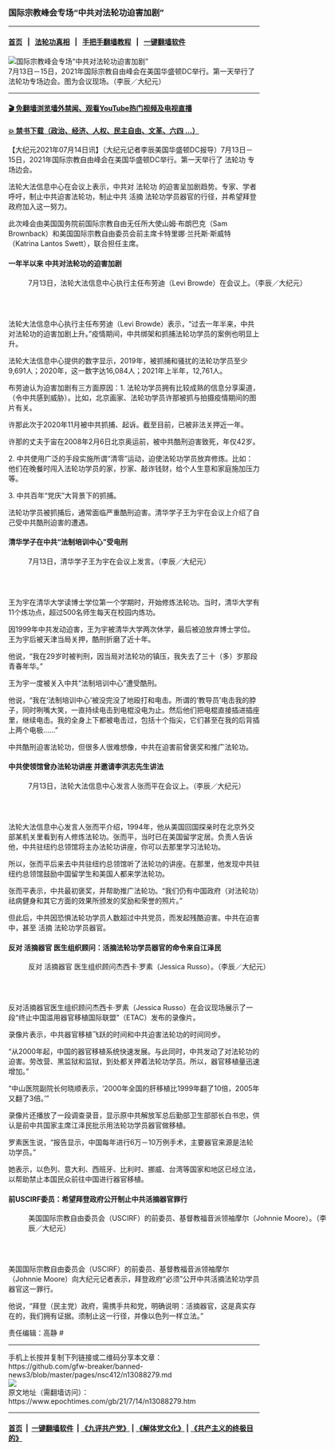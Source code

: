 ### 国际宗教峰会专场“中共对法轮功迫害加剧”
------------------------

#### [首页](https://github.com/gfw-breaker/banned-news3/blob/master/README.md) &nbsp;&nbsp;|&nbsp;&nbsp; [法轮功真相](https://github.com/begood0513/basic/blob/master/README.md)  &nbsp;&nbsp;|&nbsp;&nbsp; [手把手翻墙教程](https://github.com/gfw-breaker/guides/wiki)  &nbsp;&nbsp;|&nbsp;&nbsp; [一键翻墙软件](https://github.com/gfw-breaker/nogfw/blob/master/README.md)  



<div><img alt="国际宗教峰会专场“中共对法轮功迫害加剧”" class="attachment-djy_600_400 size-djy_600_400 wp-post-image" src="https://i.epochtimes.com/assets/uploads/2021/07/id13088377-Screen-Shot-2021-07-14-at-8.12.16-AM-600x400.png"/>
<div class="caption">
 7月13日－15日，2021年国际宗教自由峰会在美国华盛顿DC举行。第一天举行了法轮功专场边会。图为会议现场。（李辰／大纪元）
</div></div><hr/>

#### [ 🎬  免翻墙浏览墙外禁闻、观看YouTube热门视频及电视直播](https://github.com/gfw-breaker/HelloWorld)

#### [ 💥  禁书下载（政治、经济、人权、民主自由、文革、六四 ...）](https://github.com/gfw-breaker/books/blob/master/README.md)

<div><p>
 【大纪元2021年07月14日讯】（大纪元记者李辰美国华盛顿DC报导）7月13日－15日，2021年国际宗教自由峰会在美国华盛顿DC举行。第一天举行了
 <ok href="https://www.epochtimes.com/gb/tag/%E6%B3%95%E8%BD%AE%E5%8A%9F.html">
  法轮功
 </ok>
 专场边会。
</p>
<p>
 法轮大法信息中心在会议上表示，中共对
 <ok href="https://www.epochtimes.com/gb/tag/%E6%B3%95%E8%BD%AE%E5%8A%9F.html">
  法轮功
 </ok>
 的迫害呈加剧趋势。专家、学者呼吁，制止中共迫害法轮功，制止中共
 <ok href="https://www.epochtimes.com/gb/tag/%E6%B4%BB%E6%91%98.html">
  活摘
 </ok>
 法轮功学员器官的行径，并希望拜登政府加入这一努力。
</p>
<p>
 此次峰会由美国国务院前国际宗教自由无任所大使山姆‧布朗巴克（Sam Brownback）和美国国际宗教自由委员会前主席卡特里娜‧兰托斯‧斯威特（Katrina Lantos Swett），联合担任主席。
</p>
<h4>
 一年半以来 中共对法轮功的迫害加剧
</h4>
<figure aria-describedby="caption-attachment-13088327" class="wp-caption aligncenter" id="attachment_13088327" style="width: 598px">
 <ok href="https://i.epochtimes.com/assets/uploads/2021/07/id13088327-P1220059.jpg" target="_blank">
  <img alt="" class="size-medium_vertical wp-image-13088327" src="https://i.epochtimes.com/assets/uploads/2021/07/id13088327-P1220059-598x400.jpg"/>
 </ok>
 <br/><figcaption class="wp-caption-text" id="caption-attachment-13088327">
  7月13日，法轮大法信息中心执行主任布劳迪（Levi Browde）在会议上。（李辰／大纪元）
 </figcaption><br/>
</figure><br/>
<p>
 法轮大法信息中心执行主任布劳迪（Levi Browde）表示，“过去一年半来，中共对法轮功的迫害加剧上升。”疫情期间，中共绑架和抓捕法轮功学员的案例也明显上升。
</p>
<p>
 法轮大法信息中心提供的数字显示，2019年，被抓捕和骚扰的法轮功学员至少9,691人；2020年，这一数字达16,084人；2021年上半年，12,761人。
</p>
<p>
 布劳迪认为迫害加剧有三方面原因：1. 法轮功学员拥有比较成熟的信息分享渠道，（令中共感到威胁）。比如，北京画家、法轮功学员许那被抓与拍摄疫情期间的图片有关。
</p>
<p>
 许那此次于2020年11月被中共抓捕、起诉。截至目前，已被非法关押近一年。
</p>
<p>
 许那的丈夫于宙在2008年2月6日北京奥运前，被中共酷刑迫害致死，年仅42岁。
</p>
<p>
 2. 中共使用广泛的手段实施所谓“清零”运动，迫使法轮功学员放弃修炼。比如：他们在晚餐时闯入法轮功学员的家，抄家、敲诈钱财，给个人生意和家庭施加压力等。
</p>
<p>
 3. 中共百年“党庆”大背景下的抓捕。
</p>
<p>
 法轮功学员被抓捕后，通常面临严重酷刑迫害。清华学子王为宇在会议上介绍了自己受中共酷刑迫害的遭遇。
</p>
<h4>
 清华学子在中共“法制培训中心”受电刑
</h4>
<figure aria-describedby="caption-attachment-13088307" class="wp-caption aligncenter" id="attachment_13088307" style="width: 578px">
 <ok href="https://i.epochtimes.com/assets/uploads/2021/07/id13088307-P1220093.jpg" target="_blank">
  <img alt="" class="size-medium_vertical wp-image-13088307" src="https://i.epochtimes.com/assets/uploads/2021/07/id13088307-P1220093-578x400.jpg"/>
 </ok>
 <br/><figcaption class="wp-caption-text" id="caption-attachment-13088307">
  7月13日，清华学子王为宇在会议上发言。（李辰／大纪元）
 </figcaption><br/>
</figure><br/>
<p>
 王为宇在清华大学读博士学位第一个学期时，开始修炼法轮功。当时，清华大学有11个炼功点，超过500名师生每天在校园内炼功。
</p>
<p>
 因1999年中共发动迫害，王为宇被清华大学两次休学，最后被迫放弃博士学位。王为宇后被天津当局关押，酷刑折磨了近十年。
</p>
<p>
 他说，“我在29岁时被判刑，因当局对法轮功的镇压，我失去了三十（多）岁那段青春年华。”
</p>
<p>
 王为宇一度被关入中共“法制培训中心”遭受酷刑。
</p>
<p>
 他说，“我在‘法制培训中心’被没完没了地殴打和电击。所谓的‘教导员’电击我的脖子，同时咧嘴大笑，一直持续电击到电棍没电为止。然后他们把电棍直接插进插座里，继续电击。我的全身上下都被电击过，包括十个指尖，它们甚至在我的后背插上两个电极……”
</p>
<p>
 中共酷刑迫害法轮功，但很多人很难想像，中共在迫害前曾褒奖和推广法轮功。
</p>
<h4>
 中共使领馆曾办法轮功讲座 并邀请李洪志先生讲法
</h4>
<figure aria-describedby="caption-attachment-13088346" class="wp-caption aligncenter" id="attachment_13088346" style="width: 570px">
 <ok href="https://i.epochtimes.com/assets/uploads/2021/07/id13088346-Screen-Shot-2021-07-14-at-8.00.14-AM.png" target="_blank">
  <img alt="" class="size-medium_vertical wp-image-13088346" src="https://i.epochtimes.com/assets/uploads/2021/07/id13088346-Screen-Shot-2021-07-14-at-8.00.14-AM-570x400.png"/>
 </ok>
 <br/><figcaption class="wp-caption-text" id="caption-attachment-13088346">
  7月13日，法轮大法信息中心发言人张而平在会议上。（李辰／大纪元）
 </figcaption><br/>
</figure><br/>
<p>
 法轮大法信息中心发言人张而平介绍，1994年，他从美国回国探亲时在北京外交部某机关里看到有人修炼法轮功。张而平，当时已在美国留学定居。负责人告诉他，中共驻纽约总领馆将主办法轮功讲座，你可以去那里学习法轮功。
</p>
<p>
 所以，张而平后来去中共驻纽约总领馆听了法轮功的讲座。在那里，他发现中共驻纽约总领馆鼓励中国留学生和美国人都来学法轮功。
</p>
<p>
 张而平表示，中共最初褒奖，并帮助推广法轮功。“我们仍有中国政府（对法轮功）祛病健身和其它方面的效果所颁发的奖励和荣誉的照片。”
</p>
<p>
 但此后，中共因恐惧法轮功学员人数超过中共党员，而发起残酷迫害。中共在迫害中，甚至
 <ok href="https://www.epochtimes.com/gb/tag/%E6%B4%BB%E6%91%98.html">
  活摘
 </ok>
 法轮功学员器官。
</p>
<h4>
 反对
 <ok href="https://www.epochtimes.com/gb/tag/%E6%B4%BB%E6%91%98%E5%99%A8%E5%AE%98.html">
  活摘器官
 </ok>
 医生组织顾问：活摘法轮功学员器官的命令来自江泽民
</h4>
<figure aria-describedby="caption-attachment-13088363" class="wp-caption aligncenter" id="attachment_13088363" style="width: 572px">
 <ok href="https://i.epochtimes.com/assets/uploads/2021/07/id13088363-Screen-Shot-2021-07-14-at-8.05.53-AM.png" target="_blank">
  <img alt="" class="size-medium_vertical wp-image-13088363" src="https://i.epochtimes.com/assets/uploads/2021/07/id13088363-Screen-Shot-2021-07-14-at-8.05.53-AM-572x400.png"/>
 </ok>
 <br/><figcaption class="wp-caption-text" id="caption-attachment-13088363">
  反对
  <ok href="https://www.epochtimes.com/gb/tag/%E6%B4%BB%E6%91%98%E5%99%A8%E5%AE%98.html">
   活摘器官
  </ok>
  医生组织顾问杰西卡‧罗素（Jessica Russo）。（李辰／大纪元）
 </figcaption><br/>
</figure><br/>
<p>
 反对活摘器官医生组织顾问杰西卡‧罗素（Jessica Russo）在会议现场展示了一段“终止中国滥用器官移植国际联盟”（ETAC）发布的录像片。
</p>
<p>
 录像片表示，中共器官移植飞跃的时间和中共迫害法轮功的时间同步。
</p>
<p>
 “从2000年起，中国的器官移植系统快速发展。与此同时，中共发动了对法轮功的迫害。劳改营、黑监狱和监狱，到处都关押着法轮功学员。所以，器官移植量迅速增加。”
</p>
<p>
 “中山医院副院长何晓顺表示，‘2000年全国的肝移植比1999年翻了10倍，2005年又翻了3倍。’”
</p>
<p>
 录像片还播放了一段调查录音，显示原中共解放军总后勤部卫生部部长白书忠，供认是前中共国家主席江泽民批示用法轮功学员器官做移植。
</p>
<p>
 罗素医生说，“报告显示，中国每年进行6万－10万例手术，主要器官来源是法轮功学员。”
</p>
<p>
 她表示，以色列、意大利、西班牙、比利时、挪威、台湾等国家和地区已经立法，以帮助禁止本国民众前往中国进行器官移植。
</p>
<h4>
 前USCIRF委员：希望拜登政府公开制止中共活摘器官罪行
</h4>
<figure aria-describedby="caption-attachment-13088356" class="wp-caption aligncenter" id="attachment_13088356" style="width: 606px">
 <ok href="https://i.epochtimes.com/assets/uploads/2021/07/id13088356-Screen-Shot-2021-07-14-at-8.03.13-AM.png" target="_blank">
  <img alt="" class="size-medium_vertical wp-image-13088356" src="https://i.epochtimes.com/assets/uploads/2021/07/id13088356-Screen-Shot-2021-07-14-at-8.03.13-AM-606x400.png"/>
 </ok>
 <br/><figcaption class="wp-caption-text" id="caption-attachment-13088356">
  美国国际宗教自由委员会（USCIRF）的前委员、基督教福音派领袖摩尔（Johnnie Moore）。（李辰／大纪元）
 </figcaption><br/>
</figure><br/>
<p>
 美国国际宗教自由委员会（USCIRF）的前委员、基督教福音派领袖摩尔（Johnnie Moore）向大纪元记者表示，拜登政府“必须”公开中共活摘法轮功学员器官这一罪行。
</p>
<p>
 他说，“拜登（民主党）政府，需携手共和党，明确说明：活摘器官，这是真实存在的，我们拥有证据。须制止这一行径，并像以色列一样立法。”
</p>
<p>
 责任编辑：高静 #
</p>
</div>
<hr/>
手机上长按并复制下列链接或二维码分享本文章：<br/>
https://github.com/gfw-breaker/banned-news3/blob/master/pages/nsc412/n13088279.md <br/>
<a href='https://github.com/gfw-breaker/banned-news3/blob/master/pages/nsc412/n13088279.md'><img src='https://github.com/gfw-breaker/banned-news3/blob/master/pages/nsc412/n13088279.md.png'/></a> <br/>
原文地址（需翻墙访问）：https://www.epochtimes.com/gb/21/7/14/n13088279.htm


------------------------
#### [首页](https://github.com/gfw-breaker/banned-news3/blob/master/README.md) &nbsp;|&nbsp; [一键翻墙软件](https://github.com/gfw-breaker/nogfw/blob/master/README.md) &nbsp;| [《九评共产党》](https://github.com/gfw-breaker/9ping.md/blob/master/README.md#九评之一评共产党是什么) | [《解体党文化》](https://github.com/gfw-breaker/jtdwh.md/blob/master/README.md) | [《共产主义的终极目的》](https://github.com/gfw-breaker/gczydzjmd.md/blob/master/README.md)


<img src='http://gfw-breaker.win/banned-news3/pages/nsc412/n13088279.md' width='0px' height='0px'/>